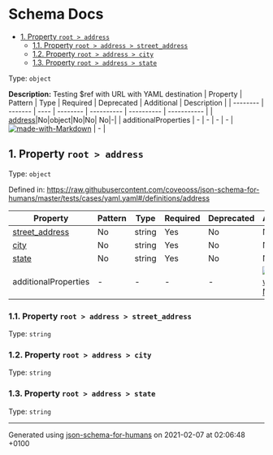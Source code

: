 # Schema Docs

- [1. Property `root > address`](#address)
  - [1.1. Property `root > address > street_address`](#address_street_address)
  - [1.2. Property `root > address > city`](#address_city)
  - [1.3. Property `root > address > state`](#address_state)

Type: `object`

**Description:** Testing $ref with URL with YAML destination
| Property | Pattern | Type | Required | Deprecated | Additional | Description |
| -------- | ------- | ---- | -------- | ---------- | ---------- | ----------- |
| [address](#address)|No|object|No|No| No|-|
  | additionalProperties | - | - | - | - |  [![made-with-Markdown](https://img.shields.io/badge/Any%20type-allowed-green)](# "Additional Properties of any type are allowed.") | - |

## <a name="address"></a>1. Property `root > address`

Type: `object`

Defined in: https://raw.githubusercontent.com/coveooss/json-schema-for-humans/master/tests/cases/yaml.yaml#/definitions/address

| Property | Pattern | Type | Required | Deprecated | Additional | Description |
| -------- | ------- | ---- | -------- | ---------- | ---------- | ----------- |
| [street_address](#address_street_address)|No|string|Yes|No| No|-|
| [city](#address_city)|No|string|Yes|No| No|-|
| [state](#address_state)|No|string|Yes|No| No|-|
  | additionalProperties | - | - | - | - |  [![made-with-Markdown](https://img.shields.io/badge/Any%20type-allowed-green)](# "Additional Properties of any type are allowed.") | - |

### <a name="address_street_address"></a>1.1. Property `root > address > street_address`

Type: `string`

### <a name="address_city"></a>1.2. Property `root > address > city`

Type: `string`

### <a name="address_state"></a>1.3. Property `root > address > state`

Type: `string`

----------------------------------------------------------------------------------------------------------------------------
Generated using [json-schema-for-humans](https://github.com/coveooss/json-schema-for-humans) on 2021-02-07 at 02:06:48 +0100